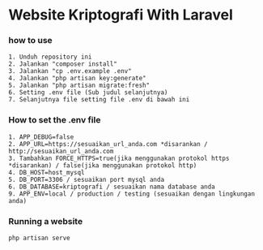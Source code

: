 # Website Kriptografi With Laravel

### how to use
    1. Unduh repository ini
    2. Jalankan "composer install"
    3. Jalankan "cp .env.example .env"
    4. Jalankan "php artisan key:generate"
    5. Jalankan "php artisan migrate:fresh"
    6. Setting .env file (Sub judul selanjutnya)
    7. Selanjutnya file setting file .env di bawah ini

### How to set the .env file
    1. APP_DEBUG=false
    2. APP_URL=https://sesuaikan_url_anda.com *disarankan / http://sesuaikan_url_anda.com
    3. Tambahkan FORCE_HTTPS=true(jika menggunakan protokol https *disarankan) / false(jika menggunakan protokol http)
    4. DB_HOST=host_mysql
    5. DB_PORT=3306 / sesuaikan port mysql anda
    6. DB_DATABASE=kriptografi / sesuaikan nama database anda
    9. APP_ENV=local / production / testing (sesuaikan dengan lingkungan anda)

### Running a website
    php artisan serve

